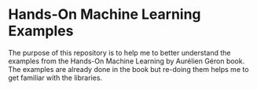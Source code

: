 # Hands-On Machine Learning Examples
The purpose of this repository is to help me to better understand the examples from the Hands-On Machine Learning by Aurélien Géron book.
The examples are already done in the book but re-doing them helps me to get familiar with the libraries.
 
